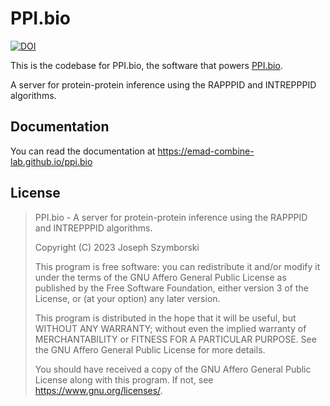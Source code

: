 # PPI.bio

[![DOI](https://zenodo.org/badge/754861446.svg)](https://zenodo.org/doi/10.5281/zenodo.10652229)

This is the codebase for PPI.bio, the software that powers [PPI.bio](https://ppi.bio).

A server for protein-protein inference using the RAPPPID and INTREPPPID algorithms.

## Documentation
You can read the documentation at https://emad-combine-lab.github.io/ppi.bio

## License

>PPI.bio - A server for protein-protein inference using the RAPPPID and INTREPPPID algorithms.
>
>Copyright (C) 2023  Joseph Szymborski
>
>This program is free software: you can redistribute it and/or modify
>it under the terms of the GNU Affero General Public License as published by
>the Free Software Foundation, either version 3 of the License, or
>(at your option) any later version.
>
>This program is distributed in the hope that it will be useful,
>but WITHOUT ANY WARRANTY; without even the implied warranty of
>MERCHANTABILITY or FITNESS FOR A PARTICULAR PURPOSE.  See the
>GNU Affero General Public License for more details.
>
>You should have received a copy of the GNU Affero General Public License
>along with this program.  If not, see <https://www.gnu.org/licenses/>.
